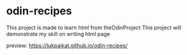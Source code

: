 # odin-recipes
This project is made to learn html from theOdinProject
This project will demonstrate my skill on writing html page

preview: https://lukpaikat.github.io/odin-recipes/
